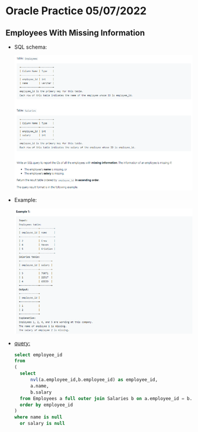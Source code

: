 # Oracle Practice 05/07/2022

## Employees With Missing Information

- SQL schema:

  ![employees_with_missing_information_sql_schema](../img_sql_schema/7/5_employees_with_missing_information_sql_schema.png)

- Example:

  ![employees_with_missing_information](../img_example/7/5_employees_with_missing_information.png)

- <ins>query:</ins>
  ```sql
  select employee_id
  from
  (
    select
        nvl(a.employee_id,b.employee_id) as employee_id,
        a.name,
        b.salary
    from Employees a full outer join Salaries b on a.employee_id = b. employee_id
    order by employee_id
  )
  where name is null
    or salary is null
  ```
